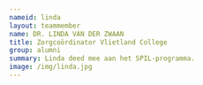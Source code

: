 ```yaml
---
nameid: linda
layout: teammember
name: DR. LINDA VAN DER ZWAAN
title: Zorgcoördinator Vlietland College
group: alumni
summary: Linda deed mee aan het SPIL-programma.
image: /img/linda.jpg
---
```




